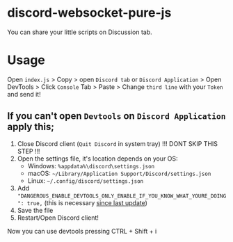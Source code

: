 # discord-websocket-pure-js
You can share your little scripts on Discussion tab.

# Usage

Open `index.js` > Copy > open `Discord tab` or `Discord Application` > Open DevTools > Click `Console` Tab > Paste > Change `third line` with your `Token` and send it! 

## If you can't open `Devtools` on `Discord Application` apply this; 

1. Close Discord client (`Quit Discord` in system tray) !!! DONT SKIP THIS STEP !!! 
2. Open the settings file, it's location depends on your OS:
   - Windows: `%appdata%\discord\settings.json`
   - macOS: `~/Library/Application Support/Discord/settings.json`
   - Linux: `~/.config/discord/settings.json`
3. Add `"DANGEROUS_ENABLE_DEVTOOLS_ONLY_ENABLE_IF_YOU_KNOW_WHAT_YOURE_DOING": true,` (this is necessary [since last update](https://www.reddit.com/r/discordapp/comments/sc61n3/comment/hu4fw5x))
4. Save the file
5. Restart/Open Discord client!

Now you can use devtools pressing CTRL + Shift + i
